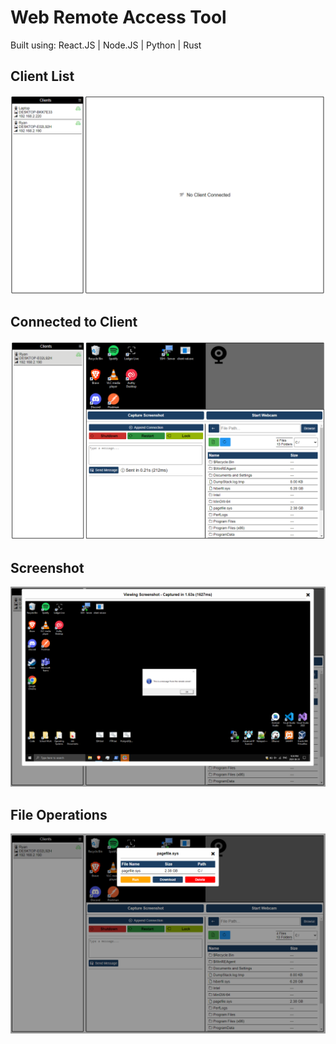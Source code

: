 # Web Remote Access Tool
Built using: React.JS | Node.JS | Python | Rust

## Client List
![](demo/client-list.png)<br/>

## Connected to Client
![](demo/client-connected.png)<br/>

## Screenshot
![](demo/screenshot.png)<br/>

## File Operations
![](demo/file-operations.png)<br/>